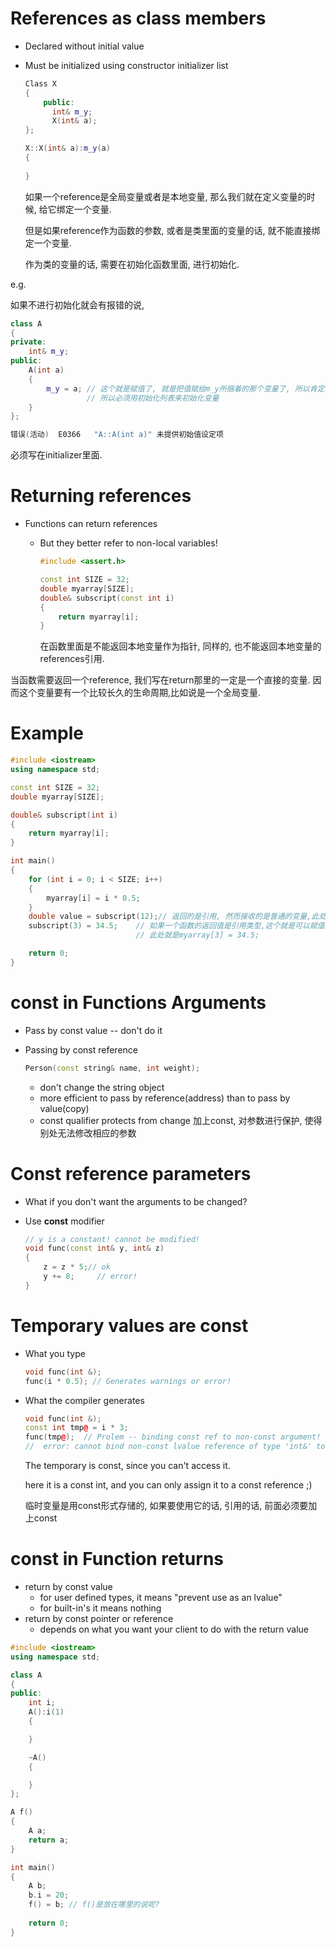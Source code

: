 # References as class members

- Declared without initial value

- Must be initialized using constructor initializer list

  ```c++
  Class X
  {
      public:
      	int& m_y;
      	X(int& a);
  };
  
  X::X(int& a):m_y(a)
  {
      
  }
  ```

  如果一个reference是全局变量或者是本地变量, 那么我们就在定义变量的时候, 给它绑定一个变量. 

  但是如果reference作为函数的参数, 或者是类里面的变量的话, 就不能直接绑定一个变量.

  作为类的变量的话, 需要在初始化函数里面, 进行初始化.

e.g. 

如果不进行初始化就会有报错的说, 

```c++
class A
{
private:
	int& m_y;
public:
	A(int a)
	{
		m_y = a; // 这个就是赋值了, 就是把值赋给m_y所捆着的那个变量了, 所以肯定会报错
        		 // 所以必须用初始化列表来初始化变量
	}
};
```

```c++
错误(活动)	E0366	"A::A(int a)" 未提供初始值设定项
```

必须写在initializer里面.



# Returning references

- Functions can return references

  - But they better refer to non-local variables!

    ```c++
    #include <assert.h>
    
    const int SIZE = 32;
    double myarray[SIZE];
    double& subscript(const int i)
    {
        return myarray[i];
    }
    ```

    在函数里面是不能返回本地变量作为指针, 同样的, 也不能返回本地变量的references引用.

当函数需要返回一个reference, 我们写在return那里的一定是一个直接的变量. 因而这个变量要有一个比较长久的生命周期,比如说是一个全局变量.



# Example

```c++
#include <iostream>
using namespace std;

const int SIZE = 32;
double myarray[SIZE];

double& subscript(int i)
{
	return myarray[i];
}

int main()
{
	for (int i = 0; i < SIZE; i++)
	{
		myarray[i] = i * 0.5;
	}
	double value = subscript(12);// 返回的是引用, 然而接收的是普通的变量,此处就是当做普通变量的赋值
	subscript(3) = 34.5;	// 如果一个函数的返回值是引用类型,这个就是可以赋值的左值, 可以给其赋值
    						// 此处就是myarray[3] = 34.5;

	return 0;
}
```



# const in Functions Arguments

- Pass by const value -- don't do it

- Passing by const reference

  ```c++
  Person(const string& name, int weight);
  ```

  - don't change the string object
  - more efficient to pass by reference(address) than to pass by value(copy)
  - const qualifier protects from change 加上const, 对参数进行保护, 使得别处无法修改相应的参数



# Const reference parameters

- What if you don't want the arguments to be changed?

- Use **const** modifier

  ```c++
  // y is a constant! cannot be modified!
  void func(const int& y, int& z)
  {
      z = z * 5;// ok
      y += 8;	  // error!
  }
  ```

  

# Temporary values are const

- What you type

  ```c++
  void func(int &);
  func(i * 0.5); // Generates warnings or error!
  ```

- What the compiler generates

  ```c++
  void func(int &);
  const int tmp@ = i * 3;
  func(tmp@);  // Prolem -- binding const ref to non-const argument!
  //  error: cannot bind non-const lvalue reference of type 'int&' to an rvalue of type 'int'
  ```

  The temporary is const, since you can't access it.
  
  here it is a const int, and you can only assign it to a const reference ;) 
  
  临时变量是用const形式存储的, 如果要使用它的话, 引用的话, 前面必须要加上const



# const in Function returns

- return by const value
  - for user defined types, it means "prevent use as an lvalue"
  - for built-in's it means nothing
- return by const pointer or reference
  - depends on what you want your client to do with the return value



```c++
#include <iostream>
using namespace std;

class A
{
public:
	int i;
	A():i(1)
	{

	}

	~A()
	{

	}
};

A f()
{
	A a;
	return a;
}

int main()
{
	A b;
	b.i = 20;
	f() = b; // f()是放在哪里的说呢?
	
	return 0;
}
```

